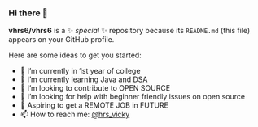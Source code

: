 ### Hi there 👋


**vhrs6/vhrs6** is a ✨ _special_ ✨ repository because its `README.md` (this file) appears on your GitHub profile.

Here are some ideas to get you started:

- 🔭 I’m currently in 1st year of college
- 🌱 I’m currently learning Java and DSA
- 👯 I’m looking to contribute to OPEN SOURCE
- 🤔 I’m looking for help with beginner friendly issues on open source
- 💬 Aspiring to get a REMOTE JOB in FUTURE
- 📫 How to reach me: [@hrs_vicky]()

